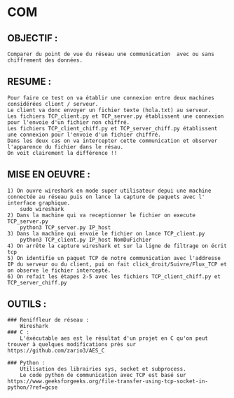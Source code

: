# COM

## OBJECTIF : 

	Comparer du point de vue du réseau une communication  avec ou sans chiffrement des données.

## RESUME : 

	Pour faire ce test on va établir une connexion entre deux machines considérées client / serveur.
	Le client va donc envoyer un fichier texte (hola.txt) au serveur.
	Les fichiers TCP_client.py et TCP_server.py établissent une connexion pour l'envoie d'un fichier non chiffré.
	Les fichiers TCP_client_chiff.py et TCP_server_chiff.py établissent une connexion pour l'envoie d'un fichier chiffré.
	Dans les deux cas on va intercepter cette communication et observer l'apparence du fichier dans le résau.
	On voit clairement la différence !!

## MISE EN OEUVRE :

	1) On ouvre wireshark en mode super utilisateur depui une machine connectée au réseau puis on lance la capture de paquets avec l' interface graphique.
		sudo wireshark
	2) Dans la machine qui va receptionner le fichier on execute TCP_server.py
		python3 TCP_server.py IP_host
	3) Dans la machine qui envoie le fichier on lance TCP_client.py
		python3 TCP_client.py IP_host NomDuFichier
	4) On arrête la capture wireshark et sur la ligne de filtrage on écrit tcp
	5) On identifie un paquet TCP de notre communication avec l'addresse IP du serveur ou du client, pui on fait click_droit/Suivre/Flux_TCP et on observe le fichier intercepté.
	6) On refait les étapes 2-5 avec les fichiers TCP_client_chiff.py et TCP_server_chiff.py


## OUTILS :

	### Reniffleur de réseau :
		Wireshark
	### C :
		L'éxécutable aes est le résultat d'un projet en C qu'on peut trouver à quelques modifications près sur https://github.com/zario3/AES_C

	### Python :
		Utilisation des librairies sys, socket et subprocess.
		Le code python de communication avec TCP est basé sur https://www.geeksforgeeks.org/file-transfer-using-tcp-socket-in-python/?ref=gcse
